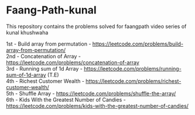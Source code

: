 # Faang-Path-kunal
This repository contains the problems solved for faangpath video series of kunal khushwaha

1st - Build array from permutation - https://leetcode.com/problems/build-array-from-permutation/ <br />
2nd - Concatenation of Array - https://leetcode.com/problems/concatenation-of-array  <br />
3rd - Running sum of 1d Array - https://leetcode.com/problems/running-sum-of-1d-array (T.E) <br /> 
4th - Richest Customer Wealth -  https://leetcode.com/problems/richest-customer-wealth/ <br/>
5th - Shuffle Array  -  https://leetcode.com/problems/shuffle-the-array/ <br/>
6th - Kids With the Greatest Number of Candies - https://leetcode.com/problems/kids-with-the-greatest-number-of-candies/ <br/>
